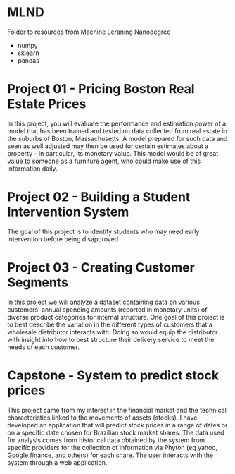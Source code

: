 # MLND
Folder to resources from Machine Leraning Nanodegree

* numpy
* sklearn
* pandas

# Project 01 - Pricing Boston Real Estate Prices

In this project, you will evaluate the performance and estimation power of a model that has been trained and tested on data collected from real estate in the suburbs of Boston, Massachusetts. A model prepared for such data and seen as well adjusted may then be used for certain estimates about a property - in particular, its monetary value. This model would be of great value to someone as a furniture agent, who could make use of this information daily.

# Project 02 - Building a Student Intervention System

The goal of this project is to identify students who may need early intervention before being disapproved

# Project 03 - Creating Customer Segments

In this project we will analyze a dataset containing data on various customers' annual spending amounts (reported in monetary units) of diverse product categories for internal structure. One goal of this project is to best describe the variation in the different types of customers that a wholesale distributor interacts with. Doing so would equip the distributor with insight into how to best structure their delivery service to meet the needs of each customer.

# Capstone - System to predict stock prices

This project came from my interest in the financial market and the technical characteristics linked to the movements of assets (stocks). I have developed an application that will predict stock prices in a range of dates or on a specific date chosen for Brazilian stock market shares. The data used for analysis comes from historical data obtained by the system from specific providers for the collection of information via Phyton (eg yahoo, Google finance, and others) for each share. The user interacts with the system through a web application.

